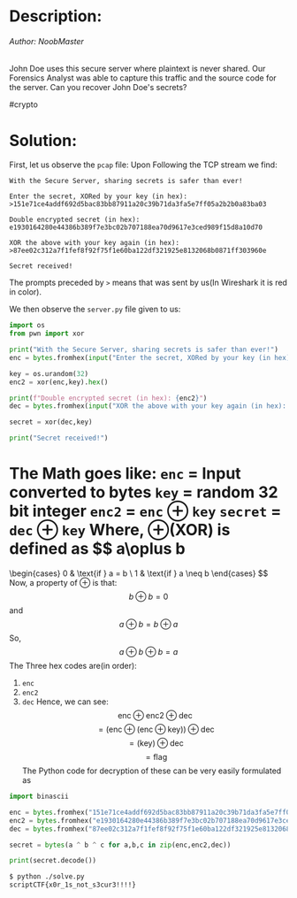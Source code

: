 # Description:

###### Author: NoobMaster

John Doe uses this secure server where plaintext is never shared. Our Forensics Analyst was able to capture this traffic and the source code for the server. Can you recover John Doe's secrets?

#crypto
# Solution:
First, let us observe the `pcap` file:
Upon Following the TCP stream we find:
```Text
With the Secure Server, sharing secrets is safer than ever!

Enter the secret, XORed by your key (in hex): >151e71ce4addf692d5bac83bb87911a20c39b71da3fa5e7ff05a2b2b0a83ba03

Double encrypted secret (in hex): e1930164280e44386b389f7e3bc02b707188ea70d9617e3ced989f15d8a10d70

XOR the above with your key again (in hex): >87ee02c312a7f1fef8f92f75f1e60ba122df321925e8132068b0871ff303960e

Secret received!
```
The prompts preceded by `>` means that was sent by us(In Wireshark it is red in color).

We then observe the `server.py` file given to us:
```python
import os
from pwn import xor

print("With the Secure Server, sharing secrets is safer than ever!")
enc = bytes.fromhex(input("Enter the secret, XORed by your key (in hex): ").strip())

key = os.urandom(32)
enc2 = xor(enc,key).hex()

print(f"Double encrypted secret (in hex): {enc2}")
dec = bytes.fromhex(input("XOR the above with your key again (in hex): ").strip())

secret = xor(dec,key)

print("Secret received!")
```




The Math goes like:
`enc` = Input converted to bytes
`key` = random 32 bit integer
`enc2` = `enc` $\oplus$ `key`
`secret` = `dec` $\oplus$ `key`
Where, $\oplus$(XOR) is defined as
$$
a\oplus b 
= 
\begin{cases}
   0 & \text{if } a = b \\
   1 & \text{if } a \neq b
\end{cases}
$$
Now, a property of $\oplus$ is that:
$$b \oplus b = 0$$
and 
$$a \oplus b = b \oplus a$$
So,
$$a \oplus b \oplus b = a$$
The Three hex codes are(in order):
1. `enc`
2. `enc2`
3. `dec`
Hence, we can see:
$$
\text{enc} \oplus \text{enc2} \oplus \text{dec}
$$
$$= 
\left(\text{enc}  
\oplus 
\left(\text{enc}  \oplus \text{key}\right)
\right)   
\oplus \text{dec}
$$
$$= 
\left( \text{key} \right)   
\oplus \text{dec}
$$
$$ = \text{flag}$$
The Python code for decryption of these can be very easily formulated as 
```Python title=solve.py
import binascii

enc = bytes.fromhex("151e71ce4addf692d5bac83bb87911a20c39b71da3fa5e7ff05a2b2b0a83ba03")
enc2 = bytes.fromhex("e1930164280e44386b389f7e3bc02b707188ea70d9617e3ced989f15d8a10d70")
dec = bytes.fromhex("87ee02c312a7f1fef8f92f75f1e60ba122df321925e8132068b0871ff303960e")

secret = bytes(a ^ b ^ c for a,b,c in zip(enc,enc2,dec))

print(secret.decode())
```

```bash
$ python ./solve.py
scriptCTF{x0r_1s_not_s3cur3!!!!}
```